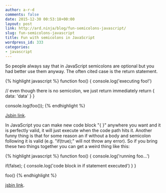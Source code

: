 ```yaml
---
author: a-r-d
comments: false
date: 2015-12-30 00:53:18+00:00
layout: post
link: http://ard.ninja/blog/fun-semicolons-javascript/
slug: fun-semicolons-javascript
title: Fun with semicolons in JavaScript
wordpress_id: 333
categories:
- javascript
---
```


So people always say that in JavaScript semicolons are optional but you had better use them anyway. The often cited case is the return statement.

{% highlight javascript %}
function foo() {
  console.log('executing foo!')

  // even though there is no semicolon, we just return immediately
  return
  {
    data: 'data'
  }
}

console.log(foo());
{% endhighlight %}

[Jsbin link](https://jsbin.com/qitewovuho/edit?js,console).

In JavaScript you can make new code block "{ }" anywhere you want and it is perfectly valid, it will just execute when the code path hits it. Another funny thing is that for some reason an if without a body and semicolon following it is valid (e.g. "if(true);" will not throw any error). So if you bring these two things together you can get a weird thing like this:

{% highlight javascript %}
function foo() {
  console.log('running foo...')

  if(false);
  {
    console.log('code block in if statement executed')
  }
}

foo()
{% endhighlight %}

[jsbin link](https://jsbin.com/kodejibowe/edit?js,console).
